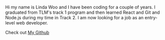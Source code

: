 Hi my name is Linda Woo and I have been coding for a couple of years.  I graduated from TLM's track 1 program and then learned 
React and Git and Node.js during my time in Track 2.  I am now looking for a job as an entry-level web developer.

Check out [My Github](http://github.com/lindakwoo)

